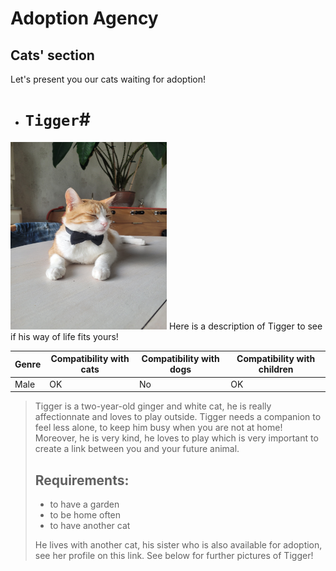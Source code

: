 # Adoption Agency 
## Cats' section 
Let's present you our cats waiting for adoption!
- # `Tigger`# 
<img src="./tigrou.jpg" alt="Tigrou" width="250" height="300">  
Here is a description of Tigger to see if his way of life fits yours!


| Genre | Compatibility with cats | Compatibility with dogs | Compatibility with children |
|-------|--------------------|---------------------|----------------------|
| Male  | OK               | No                 | OK                 |

>Tigger is a two-year-old ginger and white cat, he is really affectionnate and loves to play outside. Tigger needs a companion to feel less alone, to keep him busy when you are not at home! Moreover, he is very kind, he loves to play which is very important to create a link between you and your future animal. 
>
>
>## Requirements:
> - to have a garden
> - to be home often
> - to have another cat
>   
>He lives with another cat, his sister who is also available for adoption, see her profile on this link.
>See below for further pictures of Tigger! 






